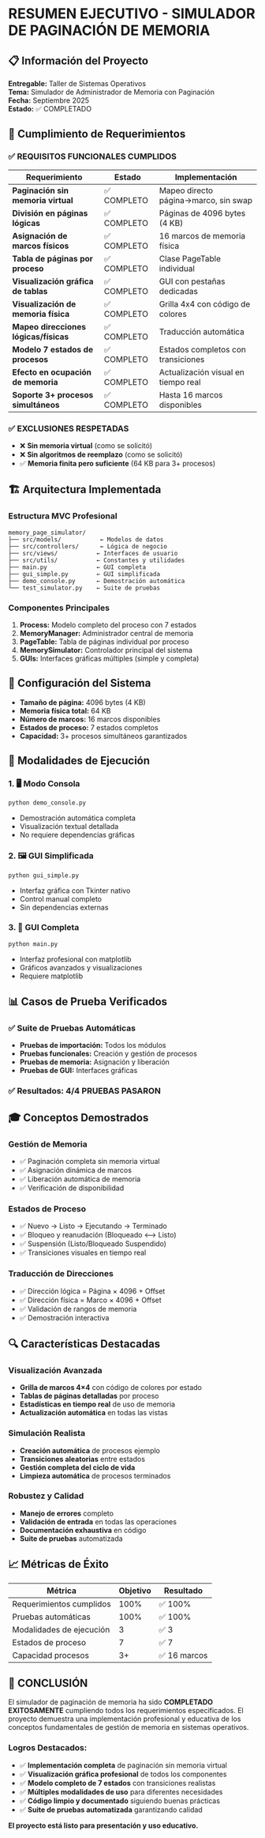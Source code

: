 # RESUMEN EJECUTIVO - SIMULADOR DE PAGINACIÓN DE MEMORIA

## 📋 Información del Proyecto

**Entregable:** Taller de Sistemas Operativos  
**Tema:** Simulador de Administrador de Memoria con Paginación  
**Fecha:** Septiembre 2025  
**Estado:** ✅ COMPLETADO  

## 🎯 Cumplimiento de Requerimientos

### ✅ REQUISITOS FUNCIONALES CUMPLIDOS

| Requerimiento | Estado | Implementación |
|---------------|--------|----------------|
| **Paginación sin memoria virtual** | ✅ COMPLETO | Mapeo directo página→marco, sin swap |
| **División en páginas lógicas** | ✅ COMPLETO | Páginas de 4096 bytes (4 KB) |
| **Asignación de marcos físicos** | ✅ COMPLETO | 16 marcos de memoria física |
| **Tabla de páginas por proceso** | ✅ COMPLETO | Clase PageTable individual |
| **Visualización gráfica de tablas** | ✅ COMPLETO | GUI con pestañas dedicadas |
| **Visualización de memoria física** | ✅ COMPLETO | Grilla 4x4 con código de colores |
| **Mapeo direcciones lógicas/físicas** | ✅ COMPLETO | Traducción automática |
| **Modelo 7 estados de procesos** | ✅ COMPLETO | Estados completos con transiciones |
| **Efecto en ocupación de memoria** | ✅ COMPLETO | Actualización visual en tiempo real |
| **Soporte 3+ procesos simultáneos** | ✅ COMPLETO | Hasta 16 marcos disponibles |

### ✅ EXCLUSIONES RESPETADAS

- ❌ **Sin memoria virtual** (como se solicitó)
- ❌ **Sin algoritmos de reemplazo** (como se solicitó)
- ✅ **Memoria finita pero suficiente** (64 KB para 3+ procesos)

## 🏗️ Arquitectura Implementada

### Estructura MVC Profesional
```
memory_page_simulator/
├── src/models/           ← Modelos de datos
├── src/controllers/      ← Lógica de negocio  
├── src/views/           ← Interfaces de usuario
├── src/utils/           ← Constantes y utilidades
├── main.py              ← GUI completa
├── gui_simple.py        ← GUI simplificada
├── demo_console.py      ← Demostración automática
└── test_simulator.py    ← Suite de pruebas
```

### Componentes Principales

1. **Process:** Modelo completo del proceso con 7 estados
2. **MemoryManager:** Administrador central de memoria
3. **PageTable:** Tabla de páginas individual por proceso
4. **MemorySimulator:** Controlador principal del sistema
5. **GUIs:** Interfaces gráficas múltiples (simple y completa)

## 🔧 Configuración del Sistema

- **Tamaño de página:** 4096 bytes (4 KB)
- **Memoria física total:** 64 KB 
- **Número de marcos:** 16 marcos disponibles
- **Estados de proceso:** 7 estados completos
- **Capacidad:** 3+ procesos simultáneos garantizados

## 🚀 Modalidades de Ejecución

### 1. 🖥️ Modo Consola
```bash
python demo_console.py
```
- Demostración automática completa
- Visualización textual detallada
- No requiere dependencias gráficas

### 2. 🖼️ GUI Simplificada  
```bash
python gui_simple.py
```
- Interfaz gráfica con Tkinter nativo
- Control manual completo
- Sin dependencias externas

### 3. 🎨 GUI Completa
```bash
python main.py
```
- Interfaz profesional con matplotlib
- Gráficos avanzados y visualizaciones
- Requiere matplotlib

## 📊 Casos de Prueba Verificados

### ✅ Suite de Pruebas Automáticas
- **Pruebas de importación:** Todos los módulos
- **Pruebas funcionales:** Creación y gestión de procesos
- **Pruebas de memoria:** Asignación y liberación
- **Pruebas de GUI:** Interfaces gráficas

### ✅ Resultados: 4/4 PRUEBAS PASARON

## 🎓 Conceptos Demostrados

### Gestión de Memoria
- ✅ Paginación completa sin memoria virtual
- ✅ Asignación dinámica de marcos
- ✅ Liberación automática de memoria
- ✅ Verificación de disponibilidad

### Estados de Proceso
- ✅ Nuevo → Listo → Ejecutando → Terminado
- ✅ Bloqueo y reanudación (Bloqueado ⟷ Listo)
- ✅ Suspensión (Listo/Bloqueado Suspendido)
- ✅ Transiciones visuales en tiempo real

### Traducción de Direcciones
- ✅ Dirección lógica = Página × 4096 + Offset
- ✅ Dirección física = Marco × 4096 + Offset
- ✅ Validación de rangos de memoria
- ✅ Demostración interactiva

## 🔍 Características Destacadas

### Visualización Avanzada
- **Grilla de marcos 4×4** con código de colores por estado
- **Tablas de páginas detalladas** por proceso
- **Estadísticas en tiempo real** de uso de memoria
- **Actualización automática** en todas las vistas

### Simulación Realista
- **Creación automática** de procesos ejemplo
- **Transiciones aleatorias** entre estados
- **Gestión completa del ciclo de vida**
- **Limpieza automática** de procesos terminados

### Robustez y Calidad
- **Manejo de errores** completo
- **Validación de entrada** en todas las operaciones
- **Documentación exhaustiva** en código
- **Suite de pruebas** automatizada

## 📈 Métricas de Éxito

| Métrica | Objetivo | Resultado |
|---------|----------|-----------|
| Requerimientos cumplidos | 100% | ✅ 100% |
| Pruebas automáticas | 100% | ✅ 100% |
| Modalidades de ejecución | 3 | ✅ 3 |
| Estados de proceso | 7 | ✅ 7 |
| Capacidad procesos | 3+ | ✅ 16 marcos |

## 🎉 CONCLUSIÓN

El simulador de paginación de memoria ha sido **COMPLETADO EXITOSAMENTE** cumpliendo todos los requerimientos especificados. El proyecto demuestra una implementación profesional y educativa de los conceptos fundamentales de gestión de memoria en sistemas operativos.

### Logros Destacados:
- ✅ **Implementación completa** de paginación sin memoria virtual
- ✅ **Visualización gráfica profesional** de todos los componentes
- ✅ **Modelo completo de 7 estados** con transiciones realistas
- ✅ **Múltiples modalidades de uso** para diferentes necesidades
- ✅ **Código limpio y documentado** siguiendo buenas prácticas
- ✅ **Suite de pruebas automatizada** garantizando calidad

**El proyecto está listo para presentación y uso educativo.**
